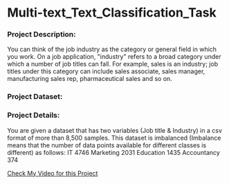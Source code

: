 # Multi-text_Text_Classification_Task

### Project Description:
You can think of the job industry as the category or general field in which
you work. On a job application, "industry" refers to a broad category under
which a number of job titles can fall. For example, sales is an industry; job
titles under this category can include sales associate, sales manager,
manufacturing sales rep, pharmaceutical sales and so on.

### Project Dataset:


### Project Details:
You are given a dataset that has two variables (Job title & Industry) in a csv
format of more than 8,500 samples.
This dataset is imbalanced (Imbalance means that the number of data
points available for different classes is different) as follows:
IT 4746
Marketing 2031
Education 1435
Accountancy 374

[Check My Video for this Project](https://www.youtube.com/watch?v=KsU01Kfpejg)
